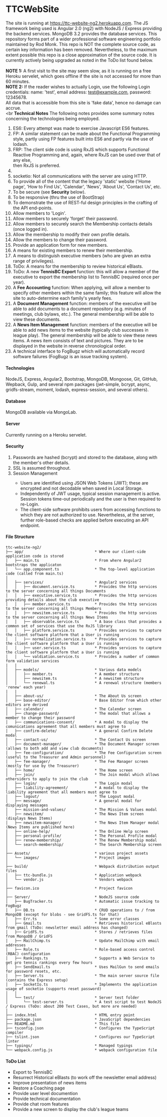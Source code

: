 # TTCWebSite
The site is running at https://ttc-website-ng2.herokuapp.com.  The JS framework being used is Angular 2.0 (ng2) with NodeJS / Express providing the backend services.  MongoDB 3.2 provides the database services.  This repository forms part of a wider professional software engineering portfolio maintained by Rod Monk.  This repo is NOT the complete source code, as certain key information has been removed.  Nevertheless, to the maximum extent possible this repo is a close approximation of the source code.  It is currently actively being upgraded as noted in the ToDo list found below.<br>
<br>
<b>NOTE 1:</b>
A first visit to the site may seem slow, as it is running on a free Heroku servelet, which goes offline if the site is not accessed for more than 60 minutes.
<br>
<b>NOTE 2:</b>
If the reader wishes to actually Login, use the following Login credentials: name: 'test', email address: test@example.com, password: 12345678.  
All data that is accessible from this site is 'fake data', hence no damage can accrue.<br>
<br
<b>Technical Notes</b>
The following notes provides some summary notes concerning the technologies being employed.
<ol>
<li>ES6: Every attempt was made to exercise Javascript ES6 features.</li>
<li>FP: A similar statement can be made about the Functional Programming style, partly using FP features built into ES6 and partly via the use of lodash.</li>
<li>FRP: The client side code is using RxJS which supports Functional Reactive Programming and, again, where RxJS can be used over that of any else,<br>then RxJS is preferred.<li>
<li>socketio: Not all communications with the server are using HTTP.</li>
<li>To provide all of the content that the legacy 'static' website ('Home page', 'How to Find Us', 'Calendar', 'News', 'About Us', 'Contact Us', etc.</li>
<li>To be secure (see <b>Security</b> below).</li>
<li>To be responsive (thru the use of BootStrap)</li>
<li>To demonstrate the use of REST-ful design principles in the crafting of the API end-points.
<li>Allow members to 'Login'.</li>
<li>Allow members to securely 'forget' their password.</li>
<li>Allow members to securely search the Membership contacts details (once logged in).</li>
<li>Allow the membership to modify their own profile details.</li>
<li>Allow the members to change their password.</li>
<li>Provide an application form for new members.</li>
<li>A means for existing members to renew their membership.</li>
<li>A means to distinguish executive members (who are given an extra range of privileges).</li>
<li>ToDo: A means for the membership to review historical eBlasts.</li>
<li>ToDo: A new <b>TennisBC Export</b> function: this will allow a member of the executive to export the membership list to TennisBC (required once per year).</li>
<li>A <b>Fee Accounting</b> function: When applying, will allow a member to specify other members within the same family; this feature will allow the site to auto-determine each family's yearly fees.</li>
<li>A <b>Document Management</b> function: members of the executive will be able to add documents to a document repository (e.g. minutes of meetings, club bylaws, etc.).  The general membership will be able to view these documents.</li>
<li>A <b>News Item Management</b> function: members of the executive will be able to add news items to the website (typically club successes in league play).  The general membership will be able to view these news items.  A news item consists of text and pictures.  They are to be displayed in the website in reverse chronological order.</li>
<li>A technical interface to FogBugz which will automatically record software failures (FogBugz is an issue tracking system).</li>
</ol>

<h4>Technologies</h4>
NodeJS, Express, Angular2, Bootstrap, MongoDB, Mongoose, Git, GitHub, Wepback, Gulp, and several npm packages (jwt-simple, bcrypt, async, gridfs-stream, moment, lodash, express-session, and several others).

<h4>Database</h4>
MongoDB available via MongoLab.

<h4>Server</h4>
Currently running on a Heroku servelet.

<h4>Security</h4>
<ol>
<li>Passwords are hashed (bcrypt) and stored to the database, along with the member's other details.</li>
<li>SSL is assumed throughout.</li>
<li>Session Management</li>
<ul>
<li>Users are identified using JSON Web Tokens (JWT); these are encrypted and not decodable when saved in Local Storage.</li>
<li>Independently of JWT usage, typical session management is active.  Session tokens time-out periodically and the user is then required to re-Login.</li>
<li>The client-side software prohibits users from accessing functions to which they are not authorized to use.  Nevertheless, at the server, further role-based checks are applied before executing an API endpoint.</li>
</ul>
</ol>
<h4>File Structure</h4>

```
ttc-website-ng2/
├── app/                                * Where our client-side application code is stored
│   ├── main.ts                         * From where Angular2 bootstraps the applicaton
│   └── app.component.ts                * The top-level application code (called from main.ts)
│     
│   ├── services/                       * Angular2 services
│   │   ├── document.service.ts         * Provides the http services to the server concerning all things Documents
│   │   ├── executive.service.ts        * Provides the http services providing details about the club executive
│   │   ├── member.service.ts           * Provides the http services to the server concerning all things Members
│   │   ├── newsitem.service.ts         * Provides the http services to the server concerning all things News Items
│   │   ├── observable.service.ts       * A base class that provides a common set of services that use the RxJS library
│   │   ├── platform.service.ts         * Provides services to capture the client software platform that a User is running
│   │   ├── normalization.service.ts    * Provides services to capture the client software platform that a User is running
│   │   ├── user.service.ts             * Provides services to capture the client software platform that a User is running
│   │   └── valdiation.service.ts       * Provides a number of common form validation services
|   | 
│   ├── models/                         * Various data models
│   │   ├── member.ts                   * A member structure
│   │   ├── newsitem.ts                 * A newsitem structure
│   │   └── renewal.ts                  * A renewal structure (members 'renew' each year)
|   | 
│   ├── about-us/                       * The About Us screen
│   ├── base-editor/                    * Base Editor from which other editors are derived
│   ├── calendar/                       * The Calendar screen
│   ├── change-password/                * The modal that allows a member to change their password
│   ├── communications-consent/         * A modal to display the comunications agreement that all members must agree to
│   ├── confirm-delete/                 * A general Confirm Delete modal
│   ├── contact-us/                     * The Contact Us screen
│   ├── document-manager/               * The Document Manager screen (allows to both add and view club documents)
│   ├── fee-configuration/              * The Fee Configuration screen (useful to the Treasurer and Admin personnel)
│   ├── fee-manager/                    * The Fee Manager screen (mostly for use by the Treasurer)
│   ├── home/                           * The Home screen
│   ├── join/                           * The Join modal which allows othersiders to apply to join the club
│   ├── login/                          * The Login modal
│   ├── liability-agreement/            * A modal to display the liability agreement that all members must agree to
│   ├── logout/                         * The Logout modal
│   ├── message/                        * A general modal for displaying messages
│   ├── mission-and-values/             * The Mission & Values modal
│   ├── newsitem/                       * The News Item screen (displays News Items)
│   ├── newsitem-manager/               * The News Item Manager modal (News Items are published here)
│   ├── online-help/                    * The Online Help screen
│   ├── personal-profile/               * The Personal Profile modal
│   ├── renew-membership/               * The Renew Membership modal
│   └── search-membership/              * The Search Membership screen
│   
├── Assets/                             * various project assets
│   └── images/                         * Project images
│
├── build/                              * Webpack distribution output files
│   ├── ttc-bundle.js                   * Application webpack
│   └── vendor.js                       * Vendors webpack
│     
├── favicon.ico                         * Project favicon
│
├── Server/                             * NodeJS source code
│   ├── BugTracker.ts                 	* Automatic issue tracking to FogBugz
│   ├── DB.ts                        	* CRUD operations to / from MongoDB (except for blobs - see GridFS.ts for that)
│   ├── Err.ts                        	* Some error classes
│   ├── Gmail.ts                     	* Retrieves historical eBlasts from gmail (ToDo: newsletter email address has changed)
│   ├── GridFS.ts                    	* Stores / retrieves files from MongoDB / GridFS
│   ├── MailChimp.ts                 	* Update MailChimp with email addresses
│   ├── Role.ts                 		* Role-based access control (RBAC) configuration
│   ├── Rankings.ts                 	* Supports a Web Service to get pro tennis rankings every few hours
│   ├── SendEmail.ts                 	* Uses MailGun to send emails for password resets, etc.
│   ├── Server.ts                       * The main server source file (contains the Express setup)
│   ├── SocketIo.ts                     * Implements the application usage of socketio (supports reset password)
│   │
│   └── test/                           * Server test folder
│       └── test-server.ts              * A test script to test NodeJS / Express (ToDo: about 200 Test Cases, but more are needed)
│   
├── index.html                          * HTML entry point
├── package.json                        * JavaScript dependencies
├── README.md                           * This file
├── tsconfig.json                       * Configures the TypeScript compiler
├── tslint.json                         * Configures our TypeScript linter 
├── typings/                            * Managed typings
└── webpack.config.js                   * webpack configuration file
```

<h4>ToDo List</h4>
<ul>
<li>Export to TennisBC</li>
<li>Resurrect Historical eBlasts (to work off the newsletter email address)</li>
<li>Improve presentation of news items</li>
<li>Restore a Coaching page</li>
<li>Provide user level documention</li>
<li>Provide technical documentation</li>
<li>Provide chat room features</li>
<li>Provide a new screen to display the club's league teams
</ul>
